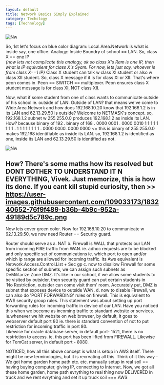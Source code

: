 ```yaml
---
layout: default
title: Network Basics Simply Explained
category: Techology
tags: [Technology]
---
```


![Nw](https://user-images.githubusercontent.com/11883023/221639537-957fc349-1c38-451d-a450-d0e57a7f8654.png)

So, 1st let's focus on blue color diagram:  Local.Area.Network is what is inside say, one office. 
Analogy: Inside Boundry of school == LAN.
So, class X == one IP  
_{now lets not complicate this analogy, ok so class X's Ram is one IP, then what is IP equivalent for class X's Syam. For now, lets just say, whoever is from class X==1 IP}_
Class X student can talk w class XI student or also w class XII student. So, class X message if it is for class XI or XII. That's where peon comes in. 
Peon == SWITCH == multiplexer.           Peon ensures class X student message is for class XI, NOT class XII.

Now, what if some student from one of class wants to communicate outside of his school ie. outside of LAN. Outside of LAN? that means we've come to Wide.Area.Network
and how does 192.168.10.20 know that 192.168.1.2 is in its LAN and 62.13.29.50 is outside? 
Welcome to NETMASK's concept.
so, 192.168.1.2 subnet w 255.255.0.0 produces 192.168.1.2 as inside its LAN. How? because 
binary of 192   . binary of 168   . 0000 0001 . 0000 0010
1 1 1 1 1 1 1 1 . 1 1 1 1 1 1 1 1 . 0000  0000. 0000 0000  <= this is binary of 255.255.0.0
makes 192.168 identifiable as inside its LAN.  so, 192.168.1.2 is identified as one, inside its LAN and 62.13.29.50 is identified as not.

![Nw](https://user-images.githubusercontent.com/11883023/221634022-a34639ca-ca31-4974-9df8-6ba4ef306d36.png)

How? There's some maths how its resolved but DONT BOTHER TO UNDERSTAND IT N EVERYTHING, Vivek. Just memorize, this is how its done. 
If you cant kill stupid curiosity, then >> https://user-images.githubusercontent.com/109033173/183240652-76f9f489-b36b-4b9c-952a-49189d5c789c.png
--

Now lets cover green color.
Now for 192.168.10.20 to communicate w 62.13.29.50, we now need Router == Security guard. 

Router should serve as
a. NAT 
b. Firewall is WALL that protects our LAN from incoming FIRE traffic from WAN. ie. adhoc requests are to be blocked and only specific set of communications
ie. which port to open and/or which ip range are allowed for incoming traffic.
 Its Aws equivalent is Network.Access.Control.List + Sec gp
c. now to disallow Firewall for some specific section of subnets, we can assign such subnets as DeMilitarize.Zone DMZ. It's like in our school, 
if we allow some students to be visited by outsider, then security guard can put certain students in  
'No Restriction, outsider can come visit them' room.    Accurately put, DMZ is subnet that exposes device to outside WAN.
d. now to disable Firewall, we can also do 'PORT FORWARDING' rules on firewall. This is equivalent to AWS security group rules. This statement was about setting up 
port forwarding rules for incoming traffic in device of our LAN.
Have you noticed this when we become as incoming traffic to standard website or services.  
ie.whenever we hit website on web browser, by default, it goes to webserver default port 80 ie. there is standard convention of
 not to put restriction for incoming traffic in port 80.  
Likewise for oracle database server, in default port- 1521, there is no restriction to access. ie. this port has been lifted from FIREWALL.
Likewise for TomCat server, in default port - 8080. 

NOTICED, how all this above concept is what is setup in AWS itself. There might be new terminologies, but it is recreating all this.
Think of it this way -
We got home garden home path etc. etc. manually setup in real soil == having buying computer, giving IP, connecting to Internet.
Now, we got all these home garden, home path evrything to real thing now DELIVERED in truck and we rent evrything and set it up truck soil === AWS

